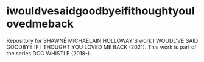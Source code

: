 # iwouldvesaidgoodbyeifithoughtyoulovedmeback
Repository for SHAWNÉ MICHAELAIN HOLLOWAY'S work I WOUDL'VE SAID GOODBYE IF I THOUGHT YOU LOVED ME BACK (2021). This work is part of the series DOG WHISTLE (2018-).
